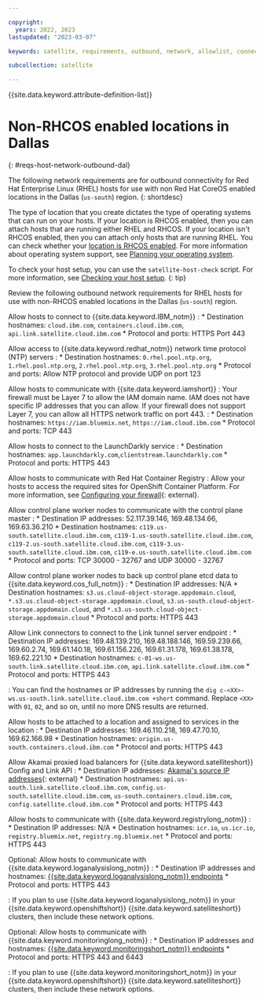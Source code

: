```yaml
---

copyright:
  years: 2022, 2023
lastupdated: "2023-03-07"

keywords: satellite, requirements, outbound, network, allowlist, connectivity, firewall

subcollection: satellite

---
```


{{site.data.keyword.attribute-definition-list}}

# Non-RHCOS enabled locations in Dallas
{: #reqs-host-network-outbound-dal}

The following network requirements are for outbound connectivity for Red Hat Enterprise Linux (RHEL) hosts for use with non Red Hat CoreOS enabled locations in the Dallas (`us-south`) region. 
{: shortdesc}

The type of location that you create dictates the type of operating systems that can run on your hosts. If your location is RHCOS enabled, then you can attach hosts that are running either RHEL and RHCOS. If your location isn't RHCOS enabled, then you can attach only hosts that are running RHEL. You can check whether your [location is RHCOS enabled](/docs/satellite?topic=satellite-locations#verify-coreos-location). For more information about operating system support, see [Planning your operating system](/docs/satellite?topic=satellite-infrastructure-plan#infras-plan-os).


To check your host setup, you can use the `satellite-host-check` script. For more information, see [Checking your host setup](/docs/satellite?topic=satellite-host-network-check).
{: tip}

Review the following outbound network requirements for RHEL hosts for use with non-RHCOS enabled locations in the Dallas (`us-south`) region.

Allow hosts to connect to {{site.data.keyword.IBM_notm}}
:    * Destination hostnames: `cloud.ibm.com`, `containers.cloud.ibm.com`, `api.link.satellite.cloud.ibm.com`
     * Protocol and ports: HTTPS Port 443

Allow access to {{site.data.keyword.redhat_notm}} network time protocol (NTP) servers
:    * Destination hostnames: `0.rhel.pool.ntp.org`, `1.rhel.pool.ntp.org`, `2.rhel.pool.ntp.org`, `3.rhel.pool.ntp.org`
     * Protocol and ports: Allow NTP protocol and provide UDP on port 123

Allow hosts to communicate with {{site.data.keyword.iamshort}}
:    Your firewall must be Layer 7 to allow the IAM domain name. IAM does not have specific IP addresses that you can allow. If your firewall does not support Layer 7, you can allow all HTTPS network traffic on port 443.
:    * Destination hostnames: `https://iam.bluemix.net`, `https://iam.cloud.ibm.com`
     * Protocol and ports: TCP 443

Allow hosts to connect to the LaunchDarkly service
:    * Destination hostnames: `app.launchdarkly.com`,`clientstream.launchdarkly.com`
     * Protocol and ports: HTTPS 443

Allow hosts to communicate with Red Hat Container Registry
:    Allow your hosts to access the required sites for OpenShift Container Platform. For more information, see [Configuring your firewall](https://docs.openshift.com/container-platform/4.8/installing/install_config/configuring-firewall.html){: external}.


Allow control plane worker nodes to communicate with the control plane master
:    * Destination IP addresses: 52.117.39.146, 169.48.134.66, 169.63.36.210
     * Destination hostnames: `c119.us-south.satellite.cloud.ibm.com`, `c119-1.us-south.satellite.cloud.ibm.com`, `c119-2.us-south.satellite.cloud.ibm.com`, `c119-3.us-south.satellite.cloud.ibm.com`, `c119-e.us-south.satellite.cloud.ibm.com`
     * Protocol and ports: TCP 30000 - 32767 and UDP 30000 - 32767

Allow control plane worker nodes to back up control plane etcd data to {{site.data.keyword.cos_full_notm}}
:    * Destination IP addresses: N/A
     * Destination hostnames: `s3.us.cloud-object-storage.appdomain.cloud`, `*.s3.us.cloud-object-storage.appdomain.cloud`, `s3.us-south.cloud-object-storage.appdomain.cloud`, and `*.s3.us-south.cloud-object-storage.appdomain.cloud`
     * Protocol and ports: HTTPS 443

Allow Link connectors to connect to the Link tunnel server endpoint
:    * Destination IP addresses: 169.48.139.210, 169.48.188.146, 169.59.239.66, 169.60.2.74, 169.61.140.18, 169.61.156.226, 169.61.31.178, 169.61.38.178, 169.62.221.10
     * Destination hostnames: `c-01-ws.us-south.link.satellite.cloud.ibm.com`, `api.link.satellite.cloud.ibm.com`
     * Protocol and ports: HTTPS 443
     
:    You can find the hostnames or IP addresses by running the `dig c-<XX>-ws.us-south.link.satellite.cloud.ibm.com +short` command. Replace `<XX>` with `01`, `02`, and so on, until no more DNS results are returned.

Allow hosts to be attached to a location and assigned to services in the location
:    * Destination IP addresses: 169.46.110.218, 169.47.70.10, 169.62.166.98 
     * Destination hostnames: `origin.us-south.containers.cloud.ibm.com`
     * Protocol and ports: HTTPS 443

Allow Akamai proxied load balancers for {{site.data.keyword.satelliteshort}} Config and Link API
:    * Destination IP addresses: [Akamai's source IP addresses](https://github.com/IBM-Cloud/kube-samples/tree/master/akamai/gtm-liveness-test){: external} 
     * Destination hostnames: `api.us-south.link.satellite.cloud.ibm.com`, `config.us-south.satellite.cloud.ibm.com`, `us-south.containers.cloud.ibm.com`, `config.satellite.cloud.ibm.com`
     * Protocol and ports: HTTPS 443

Allow hosts to communicate with {{site.data.keyword.registrylong_notm}}
:    * Destination IP addresses: N/A
     * Destination hostnames: `icr.io`, `us.icr.io`, `registry.bluemix.net`, `registry.ng.bluemix.net`
     * Protocol and ports: HTTPS 443

Optional: Allow hosts to communicate with {{site.data.keyword.loganalysislong_notm}}
:    * Destination IP addresses and hostnames: [{{site.data.keyword.loganalysislong_notm}} endpoints](/docs/log-analysis?topic=log-analysis-endpoints#endpoints_api_public)
     * Protocol and ports: HTTPS 443

:    If you plan to use {{site.data.keyword.loganalysislong_notm}} in your {{site.data.keyword.openshiftshort}} {{site.data.keyword.satelliteshort}} clusters, then include these network options.

Optional: Allow hosts to communicate with {{site.data.keyword.monitoringlong_notm}}
:    * Destination IP addresses and hostnames: [{{site.data.keyword.monitoringshort_notm}} endpoints](/docs/monitoring?topic=monitoring-endpoints)
     * Protocol and ports: HTTPS 443 and 6443

:    If you plan to use {{site.data.keyword.monitoringshort_notm}} in your {{site.data.keyword.openshiftshort}} {{site.data.keyword.satelliteshort}} clusters, then include these network options.




